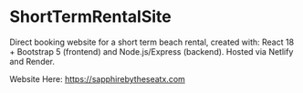 # ShortTermRentalSite

Direct booking website for a short term beach rental, created with: React 18 + Bootstrap 5 (frontend) and Node.js/Express (backend). Hosted via Netlify and Render.

Website Here: https://sapphirebytheseatx.com
